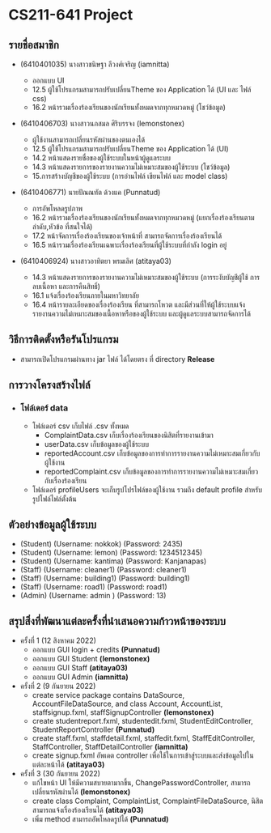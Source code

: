 # CS211-641 Project

## รายชื่อสมาชิก
* (6410401035) นางสาวชนิษฐา ลีวงศ์เจริญ (iamnitta)
  * ออกแบบ UI 
  * 12.5 ผู้ใช้โปรแกรมสามารถปรับเปลี่ยนTheme ของ Application ได้ (UI และ ไฟล์ css)
  * 16.2 หน้ารวมเรื่องร้องเรียนของนักเรียนทั้งหมดจากทุกหมวดหมู่ (โชว์ข้อมูล)
  



* (6410406703) นางสาวนภสมล ศิริบรรจง (lemonstonex)
  * ผู้ใช้งานสามารถเปลี่ยนรหัสผ่านของตนเองได้
  * 12.5 ผู้ใช้โปรแกรมสามารถปรับเปลี่ยนTheme ของ Application ได้ (UI)
  * 14.2 หน้าแสดงรายชื่อของผู้ใช้ระบบในหน้าผู้ดูแลระบบ
  * 14.3 หน้าแสดงรายการของรายงานความไม่เหมาะสมของผู้ใช้ระบบ (โชว์ข้อมูล)
  * 15.การสร้างบัญชีของผู้ใช้ระบบ (การอ่านไฟล์ เขียนไฟล์ และ model class)



* (6410406771) นายปัณณทัต ด้วงแค (Punnatud)
  * การอัพโหลดรูปภาพ
  * 16.2 หน้ารวมเรื่องร้องเรียนของนักเรียนทั้งหมดจากทุกหมวดหมู่ (แยกเรื่องร้องเรียนตามลำดับ,หัวข้อ ที่สนใจได้)
  * 17.2 หน้าจัดการเรื่องร้องเรียนของเจ้าหน้าที่ สามารถจัดการเรื่องร้องเรียนได้
  * 16.5 หน้ารวมเรื่องร้องเรียนเฉพาะเรื่องร้องเรียนที่ผู้ใช้ระบบที่กําลัง login อยู่




* (6410406924) นางสาวอาทิตยา พรมเลิศ (atitaya03)
  * 14.3 หน้าแสดงรายการของรายงานความไม่เหมาะสมของผู้ใช้ระบบ (การระงับบัญชีผู้ใช้ การลบเนื้อหา และการคืนสิทธิ์)
  * 16.1 แจ้งเรื่องร้องเรียนภายในมหาวิทยาลัย
  * 16.4 หน้ารายละเอียดของเรื่องร้องเรียน ที่สามารถโหวต และมีส่วนที่ให้ผู้ใช้ระบบแจ้งรายงานความไม่เหมาะสมของเนื้อหาหรือของผู้ใช้ระบบ และผู้ดูแลระบบสามารถจัดการได้ 
  
  
## วิธีการติดตั้งหรือรันโปรแกรม
  * สามารถเปิดโปรแกรมผ่านทาง jar ไฟล์ ได้โดยตรง ที่ directory **Release**


## การวางโครงสร้างไฟล์
* ###  โฟล์เดอร์ data
  * โฟล์เดอร์ csv เก็บไฟล์ .csv ทั้งหมด
      * ComplaintData.csv เก็บเรื่องร้องเรียนของนิสิตที่รายงานเข้ามา
      * userData.csv เก็บข้อมูลของผู้ใช้ระบบ
      * reportedAccount.csv เก็บข้อมูลของการทำการรายงานความไม่เหมาะสมเกี่ยวกับผู้ใช้งาน
      * reportedComplaint.csv เก็บข้อมูลของการทำการรายงานความไม่เหมาะสมเกี่ยวกับเรื่องร้องเรียน
  * โฟล์เดอร์ profileUsers จะเก็บรูปโปรไฟล์ของผู้ใช้งาน รวมถึง default profile สำหรับรูปโฟล์ไฟล์ตั้งต้น




## ตัวอย่างข้อมูลผู้ใช้ระบบ
* (Student) (Username: nokkok) (Password: 2435)
* (Student) (Username: lemon) (Password: 1234512345)
* (Student) (Username: kantima) (Password: Kanjanapas)
* (Staff) (Username: cleaner1) (Password: cleaner1)
* (Staff) (Username: building1) (Password: building1)
* (Staff) (Username: road1) (Password: road1)
* (Admin) (Username: admin ) (Password: 13)



## สรุปสิ่งที่พัฒนาแต่ละครั้งที่นำเสนอความก้าวหน้าของระบบ
* ครั้งที่ 1 (12 สิงหาคม 2022)
    * ออกแบบ GUI login + credits **(Punnatud)**
    * ออกแบบ GUI Student **(lemonstonex)**
    * ออกแบบ GUI Staff **(atitaya03)**
    * ออกแบบ GUI Admin **(iamnitta)**
* ครั้งที่ 2 (9 กันยายน 2022)
    * create service package contains DataSource, AccountFileDataSource, and class Account, AccountList, staffsignup.fxml, staffSignupController **(lemonstonex)**
    * create studentreport.fxml, studentedit.fxml, StudentEditController, StudentReportController **(Punnatud)**
    * create staff.fxml, staffdetail.fxml, staffedit.fxml, StaffEditController, StaffController, StaffDetailController **(iamnitta)**
    * create signup.fxml อัพเดต controller เพื่อใช้ในการเข้าสู่ระบบและส่งข้อมูลไปในแต่ละหน้าได้ **(atitaya03)**
* ครั้งที่ 3 (30 กันยายน 2022)
    * แก้ไขหน้า UI ให้มีความสบายตามากขึ้น, ChangePasswordController, สามารถเปลี่ยนรหัสผ่านได้ **(lemonstonex)**
    * create class Complaint, ComplaintList, ComplaintFileDataSource, นิสิตสามารถแจ้งเรื่องร้องเรียนได้ **(atitaya03)**
    * เพิ่ม method สามารถอัพโหลดรูปได้ **(Punnatud)**

